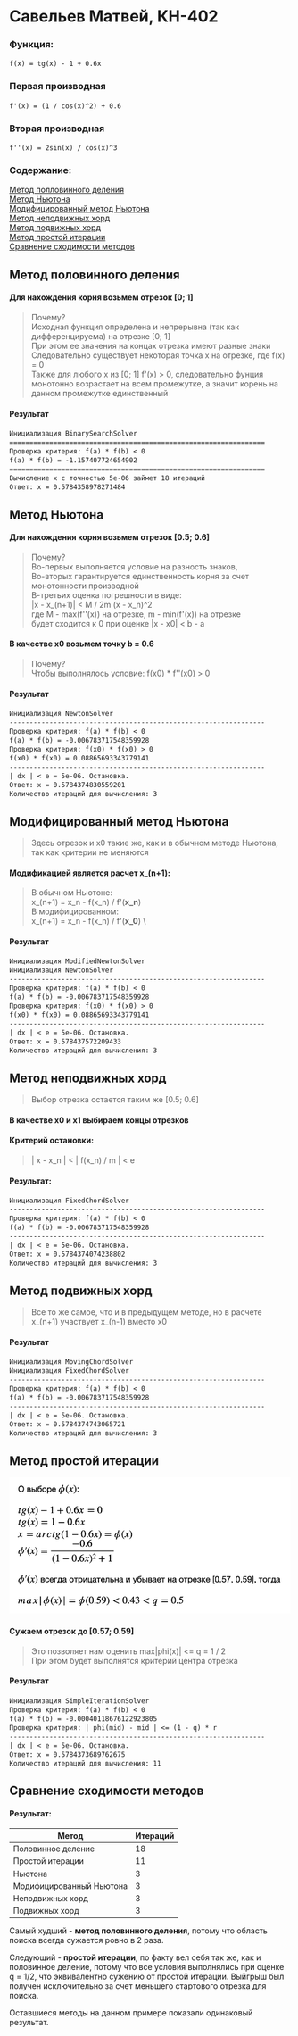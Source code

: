 # Савельев Матвей, КН-402

### Функция:
```
f(x) = tg(x) - 1 + 0.6x
```

### Первая производная
```
f'(x) = (1 / cos(x)^2) + 0.6
```
### Вторая производная
```
f''(x) = 2sin(x) / cos(x)^3
```


### Содержание:
[Метод полловинного деления](#метод-половинного-деления) \
[Метод Ньютона](#метод-ньютона) \
[Модифицированный метод Ньютона](#модифицированный-метод-Ньютона) \
[Метод неподвижных хорд](#метод-неподвижных-хорд) \
[Метод подвижных хорд](#метод-подвижных-хорд) \
[Метод простой итерации](#метод-простой-итерации) \
[Сравнение сходимости методов](#сравнение-сходимости-методов)

## Метод половинного деления
#### Для нахождения корня возьмем отрезок [0; 1] 
> Почему? \
> Исходная функция определена и непрерывна (так как дифференцируема) на отрезке [0; 1] \
> При этом ее значения на концах отрезка имеют разные знаки \
> Следовательно существует некоторая точка x на отрезке, где f(x) = 0 \
> Также для любого x из [0; 1] f'(x) > 0, следовательно фунция монотонно возрастает на всем промежутке, а значит корень на данном промежутке единственный
#### Результат
```
Инициализация BinarySearchSolver
================================================================
Проверка критерия: f(a) * f(b) < 0
f(a) * f(b) = -1.157407724654902
================================================================
Вычисление x с точностью 5e-06 займет 18 итераций
Ответ: x = 0.5784358978271484
```

## Метод Ньютона
#### Для нахождения корня возьмем отрезок [0.5; 0.6]
> Почему? \
> Во-первых выполняется условие на разность знаков, \
> Во-вторых гарантируется единственность корня за счет монотонности производной \
> В-третьих оценка погрешности в виде: \
> |x - x_(n+1)| < M / 2m (x - x_n)^2 \
> где M - max(f''(x)) на отрезке, m - min(f'(x)) на отрезке \
> будет сходится к 0 при оценке |x - x0| < b - a
#### В качестве x0 возьмем точку b = 0.6
> Почему? \
> Чтобы выполнялось условие: f(x0) * f''(x0) > 0

#### Результат
```
Инициализация NewtonSolver
----------------------------------------------------------------
Проверка критерия: f(a) * f(b) < 0
f(a) * f(b) = -0.006783717548359928
Проверка критерия: f(x0) * f(x0) > 0
f(x0) * f(x0) = 0.08865693343779141
----------------------------------------------------------------
| dx | < e = 5e-06. Остановка.
Ответ: x = 0.5784374830559201
Количество итераций для вычисления: 3
```

## Модифицированный метод Ньютона
> Здесь отрезок и x0 такие же, как и в обычном методе Ньютона, так как критерии не меняются

#### Модификацией является расчет x_(n+1):
> В обычном Ньютоне: \
> x_(n+1) = x_n - f(x_n) / f'(**x_n**) \
> В модифицированном: \
> x_(n+1) = x_n - f(x_n) / f'(**x_0**) \

#### Результат
```
Инициализация ModifiedNewtonSolver
Инициализация NewtonSolver
----------------------------------------------------------------
Проверка критерия: f(a) * f(b) < 0
f(a) * f(b) = -0.006783717548359928
Проверка критерия: f(x0) * f(x0) > 0
f(x0) * f(x0) = 0.08865693343779141
----------------------------------------------------------------
| dx | < e = 5e-06. Остановка.
Ответ: x = 0.578437572209433
Количество итераций для вычисления: 3
```

## Метод неподвижных хорд
> Выбор отрезка остается таким же [0.5; 0.6]

#### В качестве x0 и x1 выбираем концы отрезков

#### Критерий остановки:
> | x - x_n | < | f(x_n) / m | < e

#### Результат:
```
Инициализация FixedChordSolver
----------------------------------------------------------------
Проверка критерия: f(a) * f(b) < 0
f(a) * f(b) = -0.006783717548359928
----------------------------------------------------------------
| dx | < e = 5e-06. Остановка.
Ответ: x = 0.5784374074238802
Количество итераций для вычисления: 3
```

## Метод подвижных хорд
> Все то же самое,  что и в предыдущем методе,
> но в расчете x_(n+1) участвует x_(n-1) вместо x0

#### Результат
```
Инициализация MovingChordSolver
Инициализация FixedChordSolver
----------------------------------------------------------------
Проверка критерия: f(a) * f(b) < 0
f(a) * f(b) = -0.006783717548359928
----------------------------------------------------------------
| dx | < e = 5e-06. Остановка.
Ответ: x = 0.5784374743065721
Количество итераций для вычисления: 3
```

## Метод простой итерации

![Выбор функии фи](./about_function_phi.png)

#### Сужаем отрезок до [0.57; 0.59]
> Это позволяет нам оценить max|phi(x)| <= q = 1 / 2 \
> При этом будет выполнятся критерий центра отрезка

#### Результат
```
Инициализация SimpleIterationSolver
Проверка критерия: f(a) * f(b) < 0
f(a) * f(b) = -0.00040118676122923805
Проверка критерия: | phi(mid) - mid | <= (1 - q) * r
----------------------------------------------------------------
| dx | < e = 5e-06. Остановка.
Ответ: x = 0.5784373689762675
Количество итераций для вычисления: 11
```

## Сравнение сходимости методов

#### Результат:

| Метод      | Итераций | 
| ----------- | ----------- |
| Половинное деление      | 18       |
| Простой итерации   | 11        |
|Ньютона|3|
|Модифицированный Ньютона|3|
|Неподвижных хорд|3|
|Подвижных хорд|3|

Самый худший - **метод половинного деления**, потому что область поиска всегда сужается ровно в 2 раза. 

Следующий - **простой итерации**, по факту вел себя так же, как и половинное деление, потому что все условия выполнялись при оценке q = 1/2, что эквивалентно сужению от простой итерации. Выйгрыш был получен исключительно за счет меньшего стартового отрезка для поиска.

Оставшиеся методы на данном примере показали одинаковый результат.
